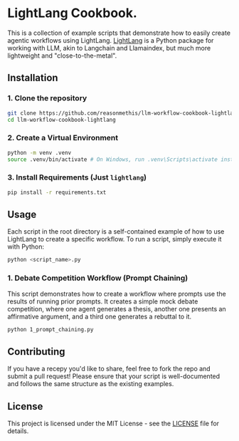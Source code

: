 # LightLang Cookbook.

This is a collection of example scripts that demonstrate how to easily create agentic workflows using LightLang. [LightLang](https://github.com/reasonmethis/lightlang) is a Python package for working with LLM, akin to Langchain and Llamaindex, but much more lightweight and "close-to-the-metal".

## Installation

### 1. Clone the repository

```bash
git clone https://github.com/reasonmethis/llm-workflow-cookbook-lightlang.git
cd llm-workflow-cookbook-lightlang
```

### 2. Create a Virtual Environment

```bash
python -m venv .venv
source .venv/bin/activate # On Windows, run .venv\Scripts\activate instead
```

### 3. Install Requirements (Just `lightlang`)

```bash
pip install -r requirements.txt
```

## Usage

Each script in the root directory is a self-contained example of how to use LightLang to create a specific workflow. To run a script, simply execute it with Python:

```bash
python <script_name>.py
```

### 1. Debate Competition Workflow (Prompt Chaining)

This script demonstrates how to create a workflow where prompts use the results of running prior prompts. It creates a simple mock debate competition, where one agent generates a thesis, another one presents an affirmative argument, and a third one generates a rebuttal to it.

```bash
python 1_prompt_chaining.py
```

## Contributing

If you have a recepy you'd like to share, feel free to fork the repo and submit a pull request! Please ensure that your script is well-documented and follows the same structure as the existing examples.

## License

This project is licensed under the MIT License - see the [LICENSE](LICENSE) file for details.

